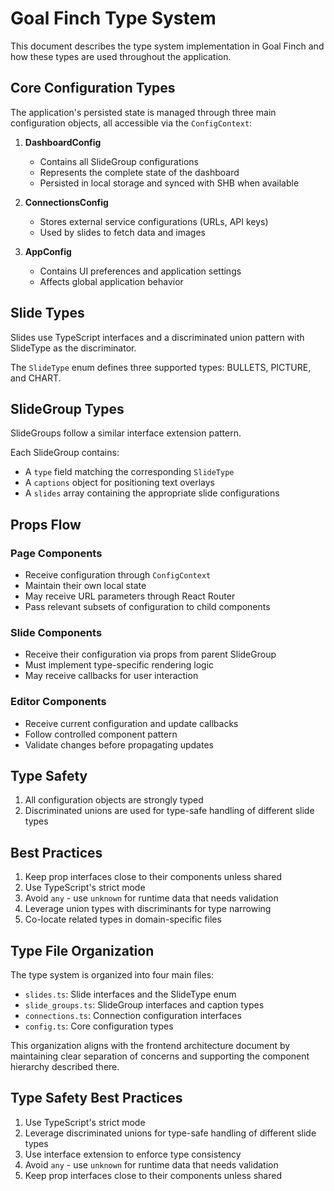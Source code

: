 # Goal Finch Type System

This document describes the type system implementation in Goal Finch and how these types are used throughout the application.

## Core Configuration Types

The application's persisted state is managed through three main configuration objects, all accessible via the `ConfigContext`:

1. **DashboardConfig**
   - Contains all SlideGroup configurations
   - Represents the complete state of the dashboard
   - Persisted in local storage and synced with SHB when available

2. **ConnectionsConfig**
   - Stores external service configurations (URLs, API keys)
   - Used by slides to fetch data and images

3. **AppConfig**
   - Contains UI preferences and application settings
   - Affects global application behavior

## Slide Types

Slides use TypeScript interfaces and a discriminated union pattern with SlideType as the discriminator.

The `SlideType` enum defines three supported types: BULLETS, PICTURE, and CHART.

## SlideGroup Types

SlideGroups follow a similar interface extension pattern.

Each SlideGroup contains:
- A `type` field matching the corresponding `SlideType`
- A `captions` object for positioning text overlays
- A `slides` array containing the appropriate slide configurations

## Props Flow

### Page Components
- Receive configuration through `ConfigContext`
- Maintain their own local state
- May receive URL parameters through React Router
- Pass relevant subsets of configuration to child components

### Slide Components
- Receive their configuration via props from parent SlideGroup
- Must implement type-specific rendering logic
- May receive callbacks for user interaction

### Editor Components
- Receive current configuration and update callbacks
- Follow controlled component pattern
- Validate changes before propagating updates

## Type Safety

1. All configuration objects are strongly typed
2. Discriminated unions are used for type-safe handling of different slide types

## Best Practices

1. Keep prop interfaces close to their components unless shared
2. Use TypeScript's strict mode
3. Avoid `any` - use `unknown` for runtime data that needs validation
4. Leverage union types with discriminants for type narrowing
5. Co-locate related types in domain-specific files

## Type File Organization

The type system is organized into four main files:

- `slides.ts`: Slide interfaces and the SlideType enum
- `slide_groups.ts`: SlideGroup interfaces and caption types
- `connections.ts`: Connection configuration interfaces
- `config.ts`: Core configuration types

This organization aligns with the frontend architecture document by maintaining clear separation of concerns and supporting the component hierarchy described there.

## Type Safety Best Practices

1. Use TypeScript's strict mode
2. Leverage discriminated unions for type-safe handling of different slide types
3. Use interface extension to enforce type consistency
4. Avoid `any` - use `unknown` for runtime data that needs validation
5. Keep prop interfaces close to their components unless shared
